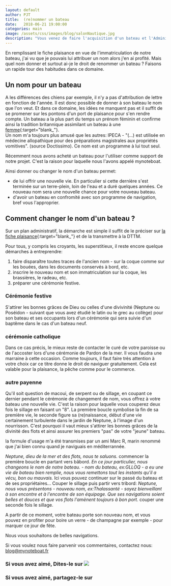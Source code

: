 ```yaml
---
layout: default
author: PJT
title:  (re)nommer un bateau
date:   2018-06-21 19:00:00
categories: main
image: /assets/css/images/blog/salonNautique.jpg
description: "Vous venez de faire l'acquisition d'un bateau et l'Administration va lui attribuer une immatriculation.  Cette succession de lettres et de chiffres va marquer votre bateau tant que vous en serez propriétaire.  Je n'ai rien contre ST 819 328 mais ce n'est pas l'identification la plus agréable à mes oreilles.  "
---
```

En remplissant le fiche plaisance en vue de l'immatriculation de notre bateau, j'ai vu que je pouvais lui attribuer un nom alors j'en ai profité.  Mais quel nom donner et surtout ai-je le droit de renommer un bateau ?  Faisons un rapide tour des habitudes dans ce domaine.
<!--break-->
## Un nom pour un bateau

A les différences des chiens par exemple, il n'y a pas d'attribution de lettre en fonction de l'année. Il est donc possible de donner à son bateau le nom que l'on veut.  Et dans ce domaine, les idées ne manquent pas et il suffit de se promener sur les pontons d'un port de plaisance pour s'en rendre compte.  Un bateau a la plus part du temps un prénom féminin et confirme ainsi la tradition britannique assimilant un bateau à une [femme](http://fijisun.com.fj/2015/09/30/poem-why-is-a-ship-called-a-she/){:target="blank_"}.  
Un nom m'a toujours plus amusé que les autres: IPECA - "(...) est utilisée en médecine allopathique pour des préparations magistrales aux propriétés vomitives". (source Doctissimo).  Ce nom est un programme à lui tout seul.  

Récemment nous avons acheté un bateau pour l'utiliser comme support de notre projet.  C'est la raison pour laquelle nous l'avons appelé mynoteboat.

Ainsi donner ou changer le nom d'un bateau permet:
- de lui offrir une nouvelle vie.  En particulier si cette dernière s'est terminée sur un terre-plein, loin de l'eau et a duré quelques années.  Ce nouveau nom sera une nouvelle chance pour votre nouveau bateau.
- d'avoir un bateau en confromité avec son programme de navigation, bref vous l'approprier.

## Comment changer le nom d'un bateau ?
Sur un plan administratif, la démarche est simple il suffit de le préciser sur [la fiche plaisance](http://www.documentissime.fr/formulaires/telecharger/FPINP.pdf){:target="blank_"} et de la transmettre à  la DTTM.

Pour tous, y compris les croyants, les superstitieux, il reste encore quelque démarches à entreprendre:
1) faire disparaître toutes traces de l'ancien nom - sur la coque comme sur les bouées, dans les documents conservés à bord, etc.
2) inscrire le nouveau nom et son immatriculation sur la coque, les brassières, le radeau, etc.
3) préparer une cérémonie festive.

### Cérémonie festive

S'attirer les bonnes grâces de Dieu ou celles d'une divivinité (Neptune ou Poséidon - suivant que vous avez étudié le latin ou le grec au collège) pour son bateau et ses occupants lors d'un cérémonie qui sera suivie d'un baptême dans le cas d'un bateau neuf.

### cérémonie catholique

Dans ce cas précis, le mieux reste de contacter le curé de votre paroisse ou de l'accoster lors d'une cérémonie de Pardon de la mer.  Il vous faudra une marraine à cette occasion.  Comme toujours, il faut faire très attention à votre choix car ce titre donne le droit de naviguer gratuitement.  Cela est valable pour la plaisance, la pêche comme pour le commerce.

### autre payenne

Qu'il soit question de macoui, de serpent ou de sillage, en coupant ce dernier pendant le cérémonie de changement de nom, vous offrez à votre bateau une nouvelle vie.  C'est la raison pour laquelle vous couperez deux fois le sillage en faisant un "8".  La première boucle symbolise la fin de sa première vie, le seconde figure  sa (re)naissance, début d'une vie certainement turbulente dans le jardin de Neptune, à l'image d'un nourrisson.  C'est pourquoi il vaut mieux s'attirer les bonnes grâces de la divinité des flots et ainsi assurer les premiers "pas" de votre "jeune" bateau.

la formule d'usage m'a été transmises par un ami Marc R, marin renommé que j'ai bien connu quand je naviguais en méditerrannée.

_Neptune, dieu de la mer et des flots, nous te saluons._
commencer la première boucle en partant vers bâbord.
_En ce jour particulier, nous changeons le nom de notre bateau. - nom du bateau, ex:GLLOQ - a eu une vie de bateau bien remplie, nous vous remettons tout les instants qu'il a vécu, bon ou mauvais._
Ici vous pouvez continuer sur le passé du bateau et de ses propriétaires...
Couper le sillage puis partir vers tribord:
_Neptune, nous vous présentons - nouveau nom, ex:Thalassanté - soyez bienveillant à son encontre et à l'encontre de son équipage.  Que ses navigations soient belles et douces et que vos flots l'amènent toujours à bon port._
couper une seconde fois le sillage.

A partir de ce moment, votre bateau porte son nouveau nom, et vous pouvez en profiter pour boire un verre - de champagne par exemple - pour marquer ce jour de fête.

Nous vous souhaitons de belles navigations.

Si vous voulez nous faire parvenir vos commentaires, contactez nous: [blog@mynoteboat.fr](mailto:blog@mynoteboat.fr)

<h3>Si vous avez aimé, Dites-le sur <a href="https://www.facebook.com/sharer/sharer.php?u=http://www.mynoteboat.fr//main/2018/06/21/re-nommer-un-bateau.html" target="_blank" ><img src="{{ site.url }}/assets/images/facebook-icon-S.png"
            id="FB" class="socialicon"></a></H3>
<h3>Si vous avez aimé, partagez-le sur <a><script src="//platform.linkedin.com/in.js" type="text/javascript"> lang: fr_FR</script>
<script type="IN/Share" data-url="www.mynoteboat.fr"></script></a></H3>